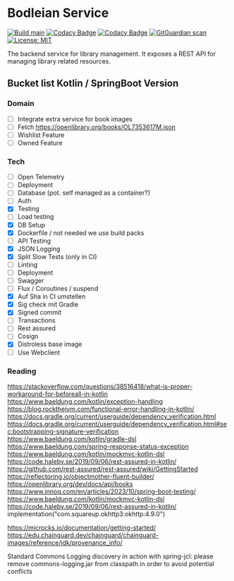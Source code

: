 # Bodleian Service

[![Build main](https://github.com/koenighotze/bodleian-service/actions/workflows/build-and-deploy.yml/badge.svg)](https://github.com/koenighotze/bodleian-service/actions/workflows/build-and-deploy.yml)
[![Codacy Badge](https://app.codacy.com/project/badge/Grade/e7009b9423674580a8f69c4561197580)](https://app.codacy.com/gh/koenighotze/bodleian-service/dashboard?utm_source=gh&utm_medium=referral&utm_content=&utm_campaign=Badge_grade)
[![Codacy Badge](https://app.codacy.com/project/badge/Coverage/e7009b9423674580a8f69c4561197580)](https://app.codacy.com/gh/koenighotze/bodleian-service/dashboard?utm_source=gh&utm_medium=referral&utm_content=&utm_campaign=Badge_coverage)
[![GitGuardian scan](https://github.com/koenighotze/bodleian-service/actions/workflows/git-guardian-scan.yml/badge.svg)](https://github.com/koenighotze/bodleian-service/actions/workflows/git-guardian-scan.yml)
[![License: MIT](https://img.shields.io/badge/License-MIT-yellow.svg)](https://opensource.org/licenses/MIT)

The backend service for library management. It exposes a REST API for managing
library related resources.

## Bucket list Kotlin / SpringBoot Version

### Domain

* [ ] Integrate extra service for book images
* [ ] Fetch https://openlibrary.org/books/OL7353617M.json
* [ ] Wishlist Feature
* [ ] Owned Feature

### Tech

* [ ] Open Telemetry
* [ ] Deployment
* [ ] Database (pot. self managed as a container?)
* [ ] Auth
* [x] Testing
* [ ] Load testing
* [x] DB Setup
* [x] Dockerfile / not needed we use build packs
* [ ] API Testing
* [x] JSON Logging
* [x] Split Slow Tests (only in CI)
* [ ] Linting
* [ ] Deployment
* [ ] Swagger
* [ ] Flux / Coroutines / suspend
* [x] Auf Sha in CI umstellen
* [x] Sig check mit Gradle
* [x] Signed commit
* [ ] Transactions
* [ ] Rest assured
* [ ] Cosign
* [x] Distroless base image
* [ ] Use Webclient

### Reading

https://stackoverflow.com/questions/38516418/what-is-proper-workaround-for-beforeall-in-kotlin
https://www.baeldung.com/kotlin/exception-handling
https://blog.rockthejvm.com/functional-error-handling-in-kotlin/
https://docs.gradle.org/current/userguide/dependency_verification.html
https://docs.gradle.org/current/userguide/dependency_verification.html#sec:bootstrapping-signature-verification
https://www.baeldung.com/kotlin/gradle-dsl
https://www.baeldung.com/spring-response-status-exception
https://www.baeldung.com/kotlin/mockmvc-kotlin-dsl
https://code.haleby.se/2019/09/06/rest-assured-in-kotlin/
https://github.com/rest-assured/rest-assured/wiki/GettingStarted
https://reflectoring.io/objectmother-fluent-builder/
https://openlibrary.org/dev/docs/api/books
https://www.innoq.com/en/articles/2023/10/spring-boot-testing/
https://www.baeldung.com/kotlin/mockmvc-kotlin-dsl
https://code.haleby.se/2019/09/06/rest-assured-in-kotlin/
implementation("com.squareup.okhttp3:okhttp:4.9.0")

https://microcks.io/documentation/getting-started/
https://edu.chainguard.dev/chainguard/chainguard-images/reference/jdk/provenance_info/

Standard Commons Logging discovery in action with spring-jcl: please remove commons-logging.jar from classpath in order
to avoid potential conflicts





 

